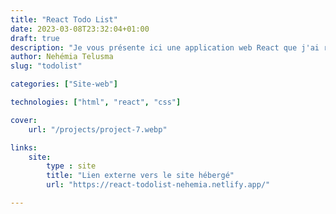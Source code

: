 ```yaml
---
title: "React Todo List"
date: 2023-03-08T23:32:04+01:00
draft: true
description: "Je vous présente ici une application web React que j'ai réalisé dans le cadre de mon apprentissage autodidacte du framework."
author: Nehémia Telusma
slug: "todolist"

categories: ["Site-web"]

technologies: ["html", "react", "css"]

cover:
    url: "/projects/project-7.webp"

links:
    site:
        type : site
        title: "Lien externe vers le site hébergé"
        url: "https://react-todolist-nehemia.netlify.app/"

---
```


